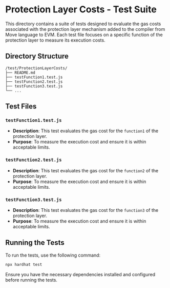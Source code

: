 # Protection Layer Costs - Test Suite

This directory contains a suite of tests designed to evaluate the gas costs associated with the protection layer mechanism added to the compiler from Move language to EVM. Each test file focuses on a specific function of the protection layer to measure its execution costs.

## Directory Structure

```
/test/ProtectionLayerCosts/
├── README.md
├── testFunction1.test.js
├── testFunction2.test.js
├── testFunction3.test.js
└── ...
```

## Test Files

### `testFunction1.test.js`

-   **Description**: This test evaluates the gas cost for the `function1` of the protection layer.
-   **Purpose**: To measure the execution cost and ensure it is within acceptable limits.

### `testFunction2.test.js`

-   **Description**: This test evaluates the gas cost for the `function2` of the protection layer.
-   **Purpose**: To measure the execution cost and ensure it is within acceptable limits.

### `testFunction3.test.js`

-   **Description**: This test evaluates the gas cost for the `function3` of the protection layer.
-   **Purpose**: To measure the execution cost and ensure it is within acceptable limits.

## Running the Tests

To run the tests, use the following command:

```bash
npx hardhat test
```

Ensure you have the necessary dependencies installed and configured before running the tests.
